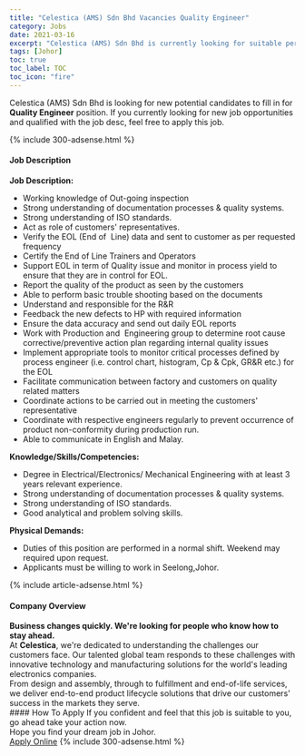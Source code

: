 ```yaml
---
title: "Celestica (AMS) Sdn Bhd Vacancies Quality Engineer" 
category: Jobs 
date: 2021-03-16 
excerpt: "Celestica (AMS) Sdn Bhd is currently looking for suitable person to fill in the Quality Engineer which based in Johor" 
tags: [Johor] 
toc: true 
toc_label: TOC 
toc_icon: "fire" 
--- 
```


<p>Celestica (AMS) Sdn Bhd is looking for new potential candidates to fill in for <b>Quality Engineer</b> position. If you currently looking for new job opportunities and qualified with the job desc, feel free to apply this job.
</p>{% include 300-adsense.html %} 
<div><div><h4>Job Description</h4></div><div><div><span><div><div><strong>Job Description:</strong></div><div><ul><li>Working knowledge of Out-going inspection</li><li>Strong understanding of documentation processes &amp; quality systems.</li><li>Strong understanding of ISO standards.</li><li>Act as role of customers' representatives.</li><li>Verify the EOL (End of&#160; Line) data and sent to customer as per requested frequency</li><li>Certify the End of Line Trainers and Operators</li><li>Support EOL in term of Quality issue and monitor in process yield to ensure that they are in control for EOL.</li><li>Report the quality of the product as seen by the customers</li><li>Able to perform basic trouble shooting based on the documents</li><li>Understand and responsible for the R&amp;R</li><li>Feedback the new defects to HP with required information</li><li>Ensure the data accuracy and send out daily EOL reports</li><li>Work with Production and&#160; Engineering group to determine root cause corrective/preventive action plan regarding internal quality issues</li><li>Implement appropriate tools to monitor critical processes defined by process engineer (i.e. control chart, histogram, Cp &amp; Cpk, GR&amp;R etc.) for the EOL</li><li>Facilitate communication between factory and customers on quality related matters</li><li>Coordinate actions to be carried out in meeting the customers' representative</li><li>Coordinate with respective engineers regularly to prevent occurrence of product non-conformity during production run.</li><li>Able to communicate in English and Malay.</li></ul><div><strong>Knowledge/Skills/Competencies:</strong></div><ul><li>Degree in Electrical/Electronics/ Mechanical Engineering with at least 3 years relevant experience.</li><li>Strong understanding of documentation processes &amp; quality systems.</li><li>Strong understanding of ISO standards.</li><li>Good analytical and problem solving skills.</li></ul><div><strong>Physical Demands:</strong></div><ul><li>Duties of this position are performed in a normal shift. Weekend may required upon request.</li><li>Applicants must be willing to work in Seelong,Johor.</li></ul></div></div></span></div></div></div> 
{% include article-adsense.html %} 
<div><div><h4>Company Overview</h4></div><div><div><span><div><div>
<strong>Business changes quickly. We're looking for people who know how to stay ahead.</strong></div>
<div>
	At <strong>Celestica</strong>, we're dedicated to understanding the challenges our customers face. Our talented global team responds to these challenges with innovative technology and manufacturing solutions for the world's leading electronics companies.</div>
<div>
	From design and assembly, through to fulfillment and end-of-life services, we deliver end-to-end product lifecycle solutions that drive our customers' success in the markets they serve.</div></div></span></div></div></div> 
#### How To Apply 
If you confident and feel that this job is suitable to you, go ahead take your action now. <br/> 
Hope you find your dream job in Johor. <br/> 
<a href="https://www.jobstreet.com.my/en/job/quality-engineer-4508485?jobId=jobstreet-my-job-4508485&" class="btn btn--info" target="_blank" rel="nofollow noopenner">Apply Online</a> 
{% include 300-adsense.html %} 